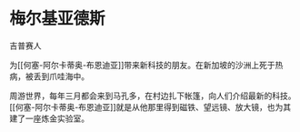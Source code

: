 # 梅尔基亚德斯

吉普赛人

为[[何塞-阿尔卡蒂奥-布恩迪亚]]带来新科技的朋友。在新加坡的沙洲上死于热病，被丢到爪哇海中。

周游世界，每年三月都会来到马孔多，在村边扎下帐篷，向人们介绍最新的科技。[[何塞-阿尔卡蒂奥-布恩迪亚]]就是从他那里得到磁铁、望远镜、放大镜，也为其建了一座炼金实验室。